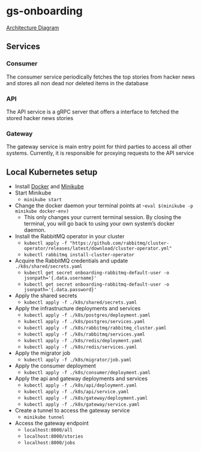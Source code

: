 # gs-onboarding

[Architecture Diagram](https://lucid.app/lucidchart/invitations/accept/inv_b0ee37ba-6710-41c4-be4e-b4992c2d6e0d)

## Services

### Consumer

The consumer service periodically fetches the top stories from hacker news and stores all non dead nor deleted items in the database

### API

The API service is a gRPC server that offers a interface to fetched the stored hacker news stories

### Gateway

The gateway service is main entry point for third parties to access all other systems. Currently, it is responsible for proxying requests to the API service

## Local Kubernetes setup

- Install [Docker](https://docs.docker.com/get-docker/) and [Minikube](https://minikube.sigs.k8s.io/docs/start/)
- Start Minikube 
    - `minikube start`
- Change the docker daemon your terminal points at 
    -`eval $(minikube -p minikube docker-env)`
    - This only changes your current terminal session. By closing the terminal, you will go back to using your own system’s docker daemon.
- Install the RabbitMQ operator in your cluster 
    - `kubectl apply -f "https://github.com/rabbitmq/cluster-operator/releases/latest/download/cluster-operator.yml"`
    - `kubectl rabbitmq install-cluster-operator`
- Acquire the RabbitMQ credentials and update `./k8s/shared/secrets.yaml`
    - `kubectl get secret onboarding-rabbitmq-default-user -o jsonpath='{.data.username}'`
    - `kubectl get secret onboarding-rabbitmq-default-user -o jsonpath='{.data.password}'`
- Apply the shared secrets
    - `kubectl apply -f ./k8s/shared/secrets.yaml`
- Apply the infrastructure deployments and services
    - `kubectl apply -f ./k8s/postgres/deployment.yaml`
    - `kubectl apply -f ./k8s/postgres/services.yaml`
    - `kubectl apply -f ./k8s/rabbitmq/rabbitmq_cluster.yaml`
    - `kubectl apply -f ./k8s/rabbitmq/services.yaml`
    - `kubectl apply -f ./k8s/redis/deployment.yaml`
    - `kubectl apply -f ./k8s/redis/services.yaml`
- Apply the migrator job
    - `kubectl apply -f ./k8s/migrator/job.yaml`
- Apply the consumer deployment
    - `kubectl apply -f ./k8s/consumer/deployment.yaml`
- Apply the api and gateway deployments and services
    - `kubectl apply -f ./k8s/api/deployment.yaml`
    - `kubectl apply -f ./k8s/api/service.yaml`
    - `kubectl apply -f ./k8s/gateway/deployment.yaml`
    - `kubectl apply -f ./k8s/gateway/service.yaml`
- Create a tunnel to access the gateway service
    - `minikube tunnel`
- Access the gateway endpoint
    - `localhost:8000/all`
    - `localhost:8000/stories`
    - `localhost:8000/jobs`